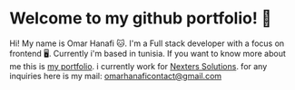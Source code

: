 # Welcome to my github portfolio! 👋

Hi! My name is Omar Hanafi 🐱.
I'm a Full stack developer with a focus on frontend 🖥️. Currently i'm based in tunisia.
If you want to know more about me this is [my portfolio](https://omarhanafi.me).
i currently work for [Nexters Solutions](https://nexters.agency).
for any inquiries here is my mail: [omarhanaficontact@gmail.com](mailto:omarhanaficontact@gmail.com)
